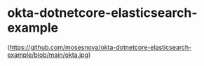 # okta-dotnetcore-elasticsearch-example
(https://github.com/mosesnova/okta-dotnetcore-elasticsearch-example/blob/main/okta.jpg)
 
